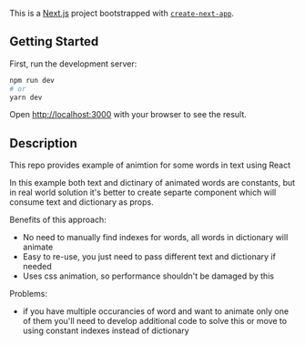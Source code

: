 This is a [Next.js](https://nextjs.org/) project bootstrapped with [`create-next-app`](https://github.com/vercel/next.js/tree/canary/packages/create-next-app).

## Getting Started

First, run the development server:

```bash
npm run dev
# or
yarn dev
```

Open [http://localhost:3000](http://localhost:3000) with your browser to see the result.

## Description

This repo provides example of animtion for some words in text using React

In this example both text and dictinary of animated words are constants, but in real world solution it's better to create separte component which will consume text and dictionary as props.

Benefits of this approach:
- No need to manually find indexes for words, all words in dictionary will animate
- Easy to re-use, you just need to pass different text and dictionary if needed
- Uses css animation, so performance shouldn't be damaged by this

Problems:
- if you have multiple occurancies of word and want to animate only one of them you'll need to develop additional code to solve this or move to using constant indexes instead of dictionary
